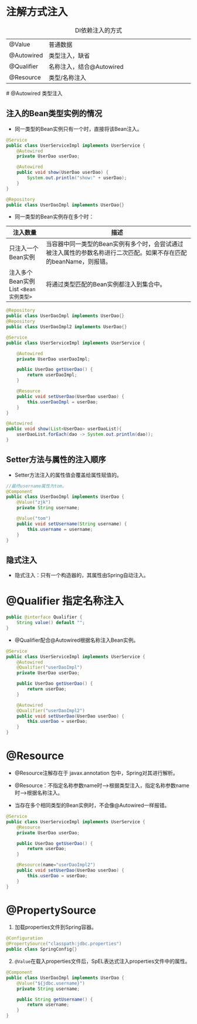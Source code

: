 # 注解方式注入

<table>
    <caption>DI依赖注入的方式</caption>
	<tbody>
		<tr>
			<td width="10%">@Value</td>
			<td width="90%">普通数据</td>
		</tr>
		<tr>
			<td>@Autowired</td>
			<td>类型注入，缺省</td>
		</tr>
		<tr>
			<td>@Qualifier</td>
			<td>名称注入，结合@Autowired</td>
		</tr>
		<tr>
			<td>@Resource</td>
			<td>类型/名称注入</td>
		</tr>
	</tbody>
</table>
# @Autowired 类型注入

## 注入的Bean类型实例的情况

- 同一类型的Bean实例只有一个时，直接将该Bean注入。

```java
@Service
public class UserServiceImpl implements UserService {
    @Autowired
    private UserDao userDao;

    @Autowired
    public void show(UserDao userDao) {
        System.out.println("show:" + userDao);
    }
}
```

```java
@Repository
public class UserDaoImpl implements UserDao{}
```

- 同一类型的Bean实例存在多个时：

<table>
    <thead>
        <tr>
            <th width="20%">注入数量</th>
            <th width="80%">描述</th>
        </tr>
    </thead>
    <tbody>
        <tr>
            <td>只注入一个Bean实例</td>
            <td>当容器中同一类型的Bean实例有多个时，会尝试通过被注入属性的参数名称进行二次匹配。如果不存在匹配的beanName，则报错。</td>
        </tr>
        <tr>
            <td>注入多个Bean实例 
                <br>List
                <code>&lt;Bean实例类型&gt;</code>
            </td>
            <td>将通过类型匹配的Bean实例都注入到集合中。</td>
        </tr>
    </tbody>
</table>

```java
@Repository
public class UserDaoImpl implements UserDao{}
@Repository
public class UserDaoImpl2 implements UserDao{}
```

```java
@Service
public class UserServiceImpl implements UserService {

    @Autowired
    private UserDao userDaoImpl;

    public UserDao getUserDao() {
        return userDaoImpl;
    }

    @Resource
    public void setUserDao(UserDao userDao) {
        this.userDaoImpl = userDao;
    }
}
```

```java
@Autowired
public void show(List<UserDao> userDaoList){
    userDaoList.forEach(dao -> System.out.println(dao));
}
```

## Setter方法与属性的注入顺序

- Setter方法注入的属性值会覆盖给属性赋值的。

```java
//最终username属性为tom。
@Component
public class UserDaoImpl implements UserDao {
    @Value("zjk")
    private String username;

    @Value("tom")
    public void setUsername(String username) {
        this.username = username;
    }
}
```

## 隐式注入

- 隐式注入：只有一个构造器的，其属性由Spring自动注入。

# @Qualifier 指定名称注入

```java
public @interface Qualifier {
    String value() default "";
}
```

- @Qualifier配合@Autowired根据名称注入Bean实例。

```java
@Service
public class UserServiceImpl implements UserService {
    @Autowired
    @Qualifier("userDaoImpl")
    private UserDao userDao;

    public UserDao getUserDao() {
        return userDao;
    }

    @Autowired
    @Qualifier("userDaoImpl2")
    public void setUserDao(UserDao userDao) {
        this.userDao = userDao;
    }
}
```

# @Resource

- @Resource注解存在于 javax.annotation 包中，Spring对其进行解析。

- @Resource：不指定名称参数name时-->根据类型注入，指定名称参数name时-->根据名称注入。

- 当存在多个相同类型的Bean实例时，不会像@Autowired一样报错。  

```java
@Service
public class UserServiceImpl implements UserService {
    @Resource
    private UserDao userDao;

    public UserDao getUserDao() {
        return userDao;
    }

    @Resource(name="userDaoImpl2")
    public void setUserDao(UserDao userDao) {
        this.userDao = userDao;
    }
}
```

# @PropertySource

1. 加载properties文件到Spring容器。

```java
@Configuration
@PropertySource("classpath:jdbc.properties")
public class SpringConfig{}
```

2. `@Value`在载入properties文件后，SpEL表达式注入properties文件中的属性。

```java
@Component
public class UserDaoImpl implements UserDao {
    @Value("${jdbc.username}")
    private String username;

    public String getUsername() {
        return username;
    }
}
```